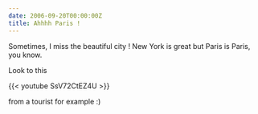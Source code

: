 ```yaml
---
date: 2006-09-20T00:00:00Z
title: Ahhhh Paris !
---
```


Sometimes, I miss the beautiful city ! New York is great but Paris is Paris, you know.

Look to this 

{{< youtube SsV72CtEZ4U >}}

from a tourist for example :)
